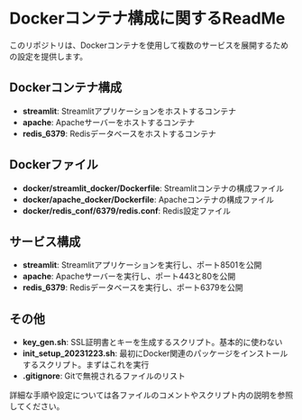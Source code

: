 # Dockerコンテナ構成に関するReadMe

このリポジトリは、Dockerコンテナを使用して複数のサービスを展開するための設定を提供します。

## Dockerコンテナ構成
- **streamlit**: Streamlitアプリケーションをホストするコンテナ
- **apache**: Apacheサーバーをホストするコンテナ
- **redis_6379**: Redisデータベースをホストするコンテナ

## Dockerファイル
- **docker/streamlit_docker/Dockerfile**: Streamlitコンテナの構成ファイル
- **docker/apache_docker/Dockerfile**: Apacheコンテナの構成ファイル
- **docker/redis_conf/6379/redis.conf**: Redis設定ファイル

## サービス構成
- **streamlit**: Streamlitアプリケーションを実行し、ポート8501を公開
- **apache**: Apacheサーバーを実行し、ポート443と80を公開
- **redis_6379**: Redisデータベースを実行し、ポート6379を公開

## その他
- **key_gen.sh**: SSL証明書とキーを生成するスクリプト。基本的に使わない
- **init_setup_20231223.sh**: 最初にDocker関連のパッケージをインストールするスクリプト。まずはこれを実行
- **.gitignore**: Gitで無視されるファイルのリスト

詳細な手順や設定については各ファイルのコメントやスクリプト内の説明を参照してください。
